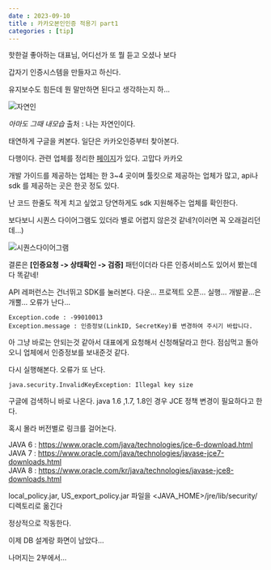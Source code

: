 ```yaml
---
date : 2023-09-10
title : 카카오본인인증 적용기 part1
categories : [tip]
---
```


핫한걸 좋아하는 대표님, 어디선가 또 뭘 듣고 오셨나 보다

갑자기 인증시스템을 만들자고 하신다.

유지보수도 힘든데 뭔 말만하면 된다고 생각하는지 하...

![자연인](https://i.namu.wiki/i/XuBEDfxpzZBHJJKtQ_i0KpkVB6EM5nMwXFStVcF3kiYc17weyRvMiMzM2gOoebd5Wo-CchNIozM42HJEYAVPrCb_wPcR8Gc4x2ylYRMj0coKCc-hlyaVJy_RfCGw5nRqIu_CQMZv77EEkonMt224cA.webp)

_아마도 그때 내모습_ 출처 : 나는 자연인이다.

태연하게 구글을 켜본다. 일단은 카카오인증부터 찾아본다.

다행이다. 관련 업체를 정리한 [페이지](https://business.kakao.com/info/kakaocertification/)가 있다. 고맙다 카카오

개발 가이드를 제공하는 업체는 한 3~4 곳이며 툴킷으로 제공하는 업체가 많고, api나 sdk 를 제공하는 곳은 한곳 정도 있다.

난 코드 한줄도 적게 치고 싶었고 당연하게도 sdk 지원해주는 업체를 확인한다.

보다보니 시퀀스 다이어그램도 있더라 별로 어렵지 않은것 같네?(이러면 꼭 오래걸리던데...)

![시퀀스다이어그램](https://developers.barocert.com/images/document/guide/kakao/identity-channel-message-diagram.webp)

결론은 **[인증요청 -> 상태확인 -> 검증]** 패턴이더라 다른 인증서비스도 있어서 봤는데 다 똑같네!

API 레퍼런스는 건너뛰고 SDK를 눌러본다. 다운... 프로젝트 오픈... 실행... 개발끝...은 개뿔... 오류가 난다...

```
Exception.code : -99010013
Exception.message : 인증정보(LinkID, SecretKey)를 변경하여 주시기 바랍니다.
```

아 그냥 바로는 안되는것 같아서 대표에게 요청해서 신청해달라고 한다.
점심먹고 돌아오니 업체에서 인증정보를 보내준것 같다.

다시 실행해본다. 오류가 또 난다.


``` 
java.security.InvalidKeyException: Illegal key size 
```

구글에 검색하니 바로 나온다. java 1.6 ,1.7, 1.8인 경우 JCE 정책 변경이 필요하다고 한다.

혹시 몰라 버전별로 링크를 걸어논다. 

JAVA 6 : https://www.oracle.com/java/technologies/jce-6-download.html   
JAVA 7 : https://www.oracle.com/java/technologies/javase-jce7-downloads.html   
JAVA 8 : https://www.oracle.com/kr/java/technologies/javase-jce8-downloads.html

local_policy.jar, US_export_policy.jar 파일을 <JAVA_HOME>/jre/lib/security/ 디렉토리로 옮긴다

 정상적으로 작동한다.

이제 DB 설계랑 화면이 남았다... 

나머지는 2부에서...
